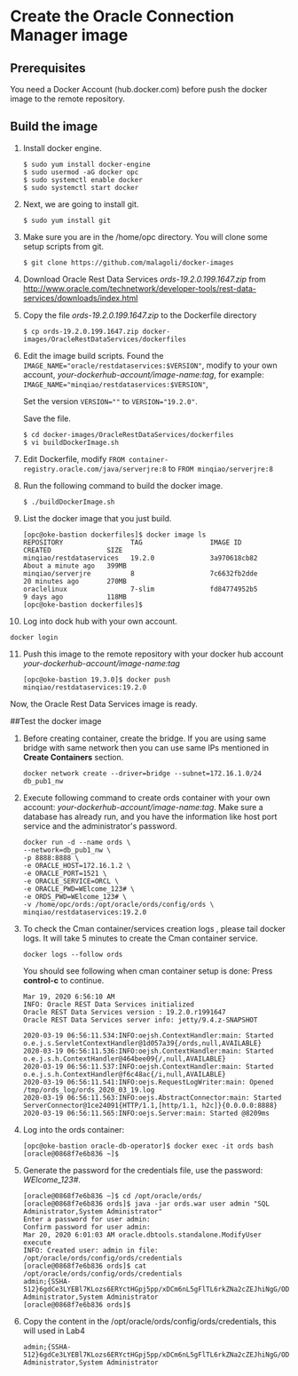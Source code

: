 # Create the Oracle Connection Manager image

## Prerequisites

You need a Docker Account (hub.docker.com) before push the docker image to the remote repository.

## Build the image

1. Install docker engine.

   ```
   $ sudo yum install docker-engine
   $ sudo usermod -aG docker opc
   $ sudo systemctl enable docker
   $ sudo systemctl start docker
   ```

2. Next, we are going to install git.

   ```
   $ sudo yum install git
   ```

3. Make sure you are in the /home/opc directory. You will clone some setup scripts from git.

   ```
   $ git clone https://github.com/malagoli/docker-images
   ```

4. Download Oracle Rest Data Services *ords-19.2.0.199.1647.zip* from http://www.oracle.com/technetwork/developer-tools/rest-data-services/downloads/index.html

5. Copy the file *ords-19.2.0.199.1647.zip* to the Dockerfile directory

   ```
   $ cp ords-19.2.0.199.1647.zip docker-images/OracleRestDataServices/dockerfiles
   ```

6. Edit the image build scripts. Found the ```IMAGE_NAME="oracle/restdataservices:$VERSION"```, modify to  your own account,  *your-dockerhub-account/image-name:tag*, for example: ```IMAGE_NAME="minqiao/restdataservices:$VERSION"```, 

   Set the version ```VERSION=""``` to ```VERSION="19.2.0"```. 

   Save the file.

   ```
   $ cd docker-images/OracleRestDataServices/dockerfiles
   $ vi buildDockerImage.sh
   ```

7. Edit Dockerfile, modify ```FROM container-registry.oracle.com/java/serverjre:8``` to ```FROM minqiao/serverjre:8```

8. Run the following command to build the docker image.

   ```
   $ ./buildDockerImage.sh
   ```

9. List the docker image that you just build.

   ```
   [opc@oke-bastion dockerfiles]$ docker image ls
   REPOSITORY                 TAG                 IMAGE ID            CREATED              SIZE
   minqiao/restdataservices   19.2.0              3a970618cb82        About a minute ago   399MB
   minqiao/serverjre          8                   7c6632fb2dde        20 minutes ago       270MB
   oraclelinux                7-slim              fd84774952b5        9 days ago           118MB
   [opc@oke-bastion dockerfiles]$ 
   ```

10. Log into dock hub with your own account.

   ```
   docker login
   ```

11. Push this image to the remote repository with your docker hub account *your-dockerhub-account/image-name:tag*

    ```
    [opc@oke-bastion 19.3.0]$ docker push minqiao/restdataservices:19.2.0
    ```

Now, the Oracle Rest Data Services image is ready.

##Test the docker image

1. Before creating container, create the bridge. If you are using same bridge with same network then you can use same IPs mentioned in **Create Containers** section.

   ```
   docker network create --driver=bridge --subnet=172.16.1.0/24 db_pub1_nw
   ```
   
2. Execute following command  to create ords container with your own account: *your-dockerhub-account/image-name:tag*. Make sure a database has already run, and you have the information like host port service and the administrator's password.

   ```
   docker run -d --name ords \
   --network=db_pub1_nw \
   -p 8888:8888 \
   -e ORACLE_HOST=172.16.1.2 \
   -e ORACLE_PORT=1521 \
   -e ORACLE_SERVICE=ORCL \
   -e ORACLE_PWD=WElcome_123# \
   -e ORDS_PWD=WElcome_123# \
   -v /home/opc/ords:/opt/oracle/ords/config/ords \
   minqiao/restdataservices:19.2.0
   ```

3. To check the Cman container/services creation logs , please tail docker logs. It will take 5 minutes to create the Cman container service.

   ```
   docker logs --follow ords
   ```

   You should see following when cman container setup is done:  Press **control-c** to continue.

   ```
   Mar 19, 2020 6:56:10 AM  
   INFO: Oracle REST Data Services initialized
   Oracle REST Data Services version : 19.2.0.r1991647
   Oracle REST Data Services server info: jetty/9.4.z-SNAPSHOT
   
   2020-03-19 06:56:11.534:INFO:oejsh.ContextHandler:main: Started o.e.j.s.ServletContextHandler@1d057a39{/ords,null,AVAILABLE}
   2020-03-19 06:56:11.536:INFO:oejsh.ContextHandler:main: Started o.e.j.s.h.ContextHandler@464bee09{/,null,AVAILABLE}
   2020-03-19 06:56:11.537:INFO:oejsh.ContextHandler:main: Started o.e.j.s.h.ContextHandler@f6c48ac{/i,null,AVAILABLE}
   2020-03-19 06:56:11.541:INFO:oejs.RequestLogWriter:main: Opened /tmp/ords_log/ords_2020_03_19.log
   2020-03-19 06:56:11.563:INFO:oejs.AbstractConnector:main: Started ServerConnector@1ce24091{HTTP/1.1,[http/1.1, h2c]}{0.0.0.0:8888}
   2020-03-19 06:56:11.565:INFO:oejs.Server:main: Started @8209ms
   ```

4. Log into the ords container:

   ```
   [opc@oke-bastion oracle-db-operator]$ docker exec -it ords bash
   [oracle@0868f7e6b836 ~]$
   ```

5. Generate the password for the credentials file, use the password: *WElcome_123#*.

   ```
   [oracle@0868f7e6b836 ~]$ cd /opt/oracle/ords/
   [oracle@0868f7e6b836 ords]$ java -jar ords.war user admin "SQL Administrator,System Administrator"
   Enter a password for user admin: 
   Confirm password for user admin: 
   Mar 20, 2020 6:01:03 AM oracle.dbtools.standalone.ModifyUser execute
   INFO: Created user: admin in file: /opt/oracle/ords/config/ords/credentials
   [oracle@0868f7e6b836 ords]$ cat /opt/oracle/ords/config/ords/credentials
   admin;{SSHA-512}6gdCe3LYEBl7KLozs6ERYctHGpj5pp/xDCm6nL5gFlTL6rkZNa2cZEJhiNgG/ODFEC28yfRdwectwnbukSzkpkybDHBpatyT;SQL Administrator,System Administrator
   [oracle@0868f7e6b836 ords]$ 
   ```

6. Copy the content in the /opt/oracle/ords/config/ords/credentials, this will used in Lab4

   ```
   admin;{SSHA-512}6gdCe3LYEBl7KLozs6ERYctHGpj5pp/xDCm6nL5gFlTL6rkZNa2cZEJhiNgG/ODFEC28yfRdwectwnbukSzkpkybDHBpatyT;SQL Administrator,System Administrator
   ```

   